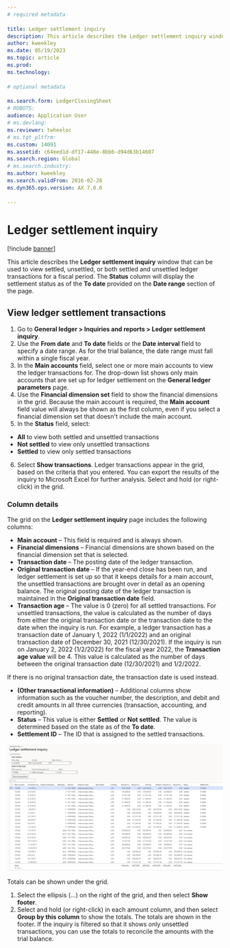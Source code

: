 ```yaml
---
# required metadata

title: Ledger settlement inquiry
description: This article describes the Ledger settlement inquiry window  
author: kweekley
ms.date: 05/19/2023
ms.topic: article
ms.prod: 
ms.technology: 

# optional metadata

ms.search.form: LedgerClosingSheet
# ROBOTS: 
audience: Application User
# ms.devlang: 
ms.reviewer: twheeloc
# ms.tgt_pltfrm: 
ms.custom: 14091
ms.assetid: c64eed1d-df17-448e-8bb6-d94d63b14607
ms.search.region: Global
# ms.search.industry: 
ms.author: kweekley
ms.search.validFrom: 2016-02-28
ms.dyn365.ops.version: AX 7.0.0

---
```


# Ledger settlement inquiry

[!include [banner](../includes/banner.md)]

This article describes the **Ledger settlement inquiry** window that can be used to view settled, unsettled, or both settled and unsettled ledger transactions for a 
fiscal period. The **Status** column will display the settlement status as of the **To date** provided on the **Date range** section of the page.

## View ledger settlement transactions
1.	Go to **General ledger > Inquiries and reports > Ledger settlement inquiry**.
2.	Use the **From date** and **To date** fields or the **Date interval** field to specify a date range. As for the trial balance, the date range must fall within a 
single fiscal year.
3.	In the **Main accounts** field, select one or more main accounts to view the ledger transactions for. The drop-down list shows only main accounts that are set up 
for ledger settlement on the **General ledger parameters** page.
4.	Use the **Financial dimension set** field to show the financial dimensions in the grid. Because the main account is required, the **Main account** field value will
always be shown as the first column, even if you select a financial dimension set that doesn't include the main account.
5.	In the **Status** field, select:
-   **All** to view both settled and unsettled transactions
-   **Not settled** to view only unsettled transactions 
-   **Settled** to view only settled transactions
6.	Select **Show transactions**. Ledger transactions appear in the grid, based on the criteria that you entered. You can export the results of the inquiry to Microsoft
Excel for further analysis. Select and hold (or right-click) in the grid.

### Column details
The grid on the **Ledger settlement inquiry** page includes the following columns:
-   **Main account** – This field is required and is always shown.
-   **Financial dimensions** – Financial dimensions are shown based on the financial dimension set that is selected.
-   **Transaction date** – The posting date of the ledger transaction.
-   **Original transaction date** – If the year-end close has been run, and ledger settlement is set up so that it keeps details for a main account, the unsettled 
transactions are brought over in detail as an opening balance. The original posting date of the ledger transaction is maintained in the **Original transaction date** field.
-   **Transaction age** – The value is 0 (zero) for all settled transactions. For unsettled transactions, the value is calculated as the number of days from either the 
original transaction date or the transaction date to the date when the inquiry is run.
For example, a ledger transaction has a transaction date of January 1, 2022 (1/1/2022) and an original transaction date of December 30, 2021 (12/30/2021). If the 
inquiry is run on January 2, 2022 (1/2/2022) for the fiscal year 2022, the **Transaction age value** will be 4. This value is calculated as the number of days between 
the original transaction date (12/30/2021) and 1/2/2022.

If there is no original transaction date, the transaction date is used instead.
-   **(Other transactional information)** – Additional columns show information such as the voucher number, the description, and debit and credit amounts in all three 
currencies (transaction, accounting, and reporting).
-   **Status** – This value is either **Settled** or **Not settled**. The value is determined based on the state as of the **To date**. 
-   **Settlement ID** – The ID that is assigned to the settled transactions.

[![Ledger settlement inquiry page](./media/Inquiry1.png)](./media/Inquiry1.png)

 
Totals can be shown under the grid.
1.	Select the ellipsis (…) on the right of the grid, and then select **Show footer**.
2.	Select and hold (or right-click) in each amount column, and then select **Group by this column** to show the totals. The totals are shown in the footer. If the 
inquiry is filtered so that it shows only unsettled transactions, you can use the totals to reconcile the amounts with the trial balance.







